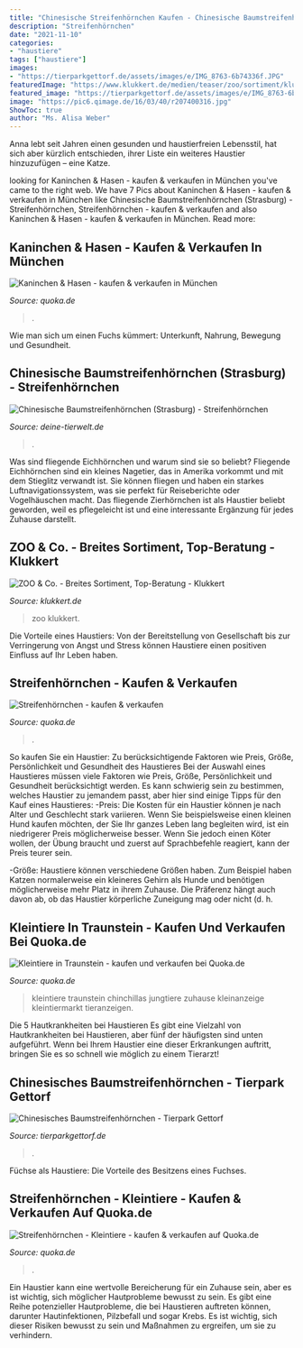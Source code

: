 ```yaml
---
title: "Chinesische Streifenhörnchen Kaufen - Chinesische Baumstreifenhörnchen (strasburg)"
description: "Streifenhörnchen"
date: "2021-11-10"
categories:
- "haustiere"
tags: ["haustiere"]
images:
- "https://tierparkgettorf.de/assets/images/e/IMG_8763-6b74336f.JPG"
featuredImage: "https://www.klukkert.de/medien/teaser/zoo/sortiment/klukkert-zoo-und-co-hund.jpg"
featured_image: "https://tierparkgettorf.de/assets/images/e/IMG_8763-6b74336f.JPG"
image: "https://pic6.qimage.de/16/03/40/r207400316.jpg"
ShowToc: true
author: "Ms. Alisa Weber"
---
```



Anna lebt seit Jahren einen gesunden und haustierfreien Lebensstil, hat sich aber kürzlich entschieden, ihrer Liste ein weiteres Haustier hinzuzufügen – eine Katze.

	

		
looking for Kaninchen &amp; Hasen - kaufen &amp; verkaufen in München you've came to the right web. We have 7 Pics about Kaninchen &amp; Hasen - kaufen &amp; verkaufen in München like Chinesische Baumstreifenhörnchen (Strasburg) - Streifenhörnchen, Streifenhörnchen - kaufen &amp; verkaufen and also Kaninchen &amp; Hasen - kaufen &amp; verkaufen in München. Read more:
		
    
## Kaninchen &amp; Hasen - Kaufen &amp; Verkaufen In München

<img loading=lazy src="https://pic0.qimage.de/33/09/85/s247850933.jpg" onerror="this.onerror=null;this.src='https://tse4.mm.bing.net/th?id=OIP.rcRdQsPGdioSfM6J6a4vggAAAA&amp;pid=15.1';" alt="Kaninchen &amp; Hasen - kaufen &amp; verkaufen in München">

_Source: quoka.de_

>. 

	

Wie man sich um einen Fuchs kümmert: Unterkunft, Nahrung, Bewegung und Gesundheit.

    
## Chinesische Baumstreifenhörnchen (Strasburg) - Streifenhörnchen

<img loading=lazy src="https://www.deine-tierwelt.de/fotos/123557529_xl.jpg" onerror="this.onerror=null;this.src='https://tse1.mm.bing.net/th?id=OIP._KQFr_MFXkLJRcQRdF2EXAHaFj&amp;pid=15.1';" alt="Chinesische Baumstreifenhörnchen (Strasburg) - Streifenhörnchen">

_Source: deine-tierwelt.de_

>. 

	

Was sind fliegende Eichhörnchen und warum sind sie so beliebt?
Fliegende Eichhörnchen sind ein kleines Nagetier, das in Amerika vorkommt und mit dem Stieglitz verwandt ist. Sie können fliegen und haben ein starkes Luftnavigationssystem, was sie perfekt für Reiseberichte oder Vogelhäuschen macht. Das fliegende Zierhörnchen ist als Haustier beliebt geworden, weil es pflegeleicht ist und eine interessante Ergänzung für jedes Zuhause darstellt.

    
## ZOO &amp; Co. - Breites Sortiment, Top-Beratung - Klukkert

<img loading=lazy src="https://www.klukkert.de/medien/teaser/zoo/sortiment/klukkert-zoo-und-co-hund.jpg" onerror="this.onerror=null;this.src='https://tse1.mm.bing.net/th?id=OIP.sgIwbPwRO4XRKLnHszF4ngAAAA&amp;pid=15.1';" alt="ZOO &amp; Co. - Breites Sortiment, Top-Beratung - Klukkert">

_Source: klukkert.de_

>zoo klukkert. 

	

Die Vorteile eines Haustiers: Von der Bereitstellung von Gesellschaft bis zur Verringerung von Angst und Stress können Haustiere einen positiven Einfluss auf Ihr Leben haben.

    
## Streifenhörnchen - Kaufen &amp; Verkaufen

<img loading=lazy src="https://pic0.qimage.de/27/78/92/r237927827.jpg" onerror="this.onerror=null;this.src='https://tse2.mm.bing.net/th?id=OIP.FIxr_QVr5962eBJljh2qnQAAAA&amp;pid=15.1';" alt="Streifenhörnchen - kaufen &amp; verkaufen">

_Source: quoka.de_

>. 

	

So kaufen Sie ein Haustier: Zu berücksichtigende Faktoren wie Preis, Größe, Persönlichkeit und Gesundheit des Haustieres
Bei der Auswahl eines Haustieres müssen viele Faktoren wie Preis, Größe, Persönlichkeit und Gesundheit berücksichtigt werden. Es kann schwierig sein zu bestimmen, welches Haustier zu jemandem passt, aber hier sind einige Tipps für den Kauf eines Haustieres:
-Preis: Die Kosten für ein Haustier können je nach Alter und Geschlecht stark variieren. Wenn Sie beispielsweise einen kleinen Hund kaufen möchten, der Sie Ihr ganzes Leben lang begleiten wird, ist ein niedrigerer Preis möglicherweise besser. Wenn Sie jedoch einen Köter wollen, der Übung braucht und zuerst auf Sprachbefehle reagiert, kann der Preis teurer sein.

-Größe: Haustiere können verschiedene Größen haben. Zum Beispiel haben Katzen normalerweise ein kleineres Gehirn als Hunde und benötigen möglicherweise mehr Platz in ihrem Zuhause. Die Präferenz hängt auch davon ab, ob das Haustier körperliche Zuneigung mag oder nicht (d. h.

    
## Kleintiere In Traunstein - Kaufen Und Verkaufen Bei Quoka.de

<img loading=lazy src="https://pic0.qimage.de/75/80/19/r228198075.jpg" onerror="this.onerror=null;this.src='https://tse4.mm.bing.net/th?id=OIP.QijelQJtCjeeuBJQIB4scwAAAA&amp;pid=15.1';" alt="Kleintiere in Traunstein - kaufen und verkaufen bei Quoka.de">

_Source: quoka.de_

>kleintiere traunstein chinchillas jungtiere zuhause kleinanzeige kleintiermarkt tieranzeigen. 

	

Die 5 Hautkrankheiten bei Haustieren
Es gibt eine Vielzahl von Hautkrankheiten bei Haustieren, aber fünf der häufigsten sind unten aufgeführt. Wenn bei Ihrem Haustier eine dieser Erkrankungen auftritt, bringen Sie es so schnell wie möglich zu einem Tierarzt!

    
## Chinesisches Baumstreifenhörnchen - Tierpark Gettorf

<img loading=lazy src="https://tierparkgettorf.de/assets/images/e/IMG_8763-6b74336f.JPG" onerror="this.onerror=null;this.src='https://tse1.mm.bing.net/th?id=OIP.dHhdVAA-deYYcaK2XTIerAHaHa&amp;pid=15.1';" alt="Chinesisches Baumstreifenhörnchen - Tierpark Gettorf">

_Source: tierparkgettorf.de_

>. 

	

Füchse als Haustiere: Die Vorteile des Besitzens eines Fuchses.

    
## Streifenhörnchen - Kleintiere - Kaufen &amp; Verkaufen Auf Quoka.de

<img loading=lazy src="https://pic6.qimage.de/16/03/40/r207400316.jpg" onerror="this.onerror=null;this.src='https://tse3.mm.bing.net/th?id=OIP.Uve90jKWwadWghJPfJTtLgAAAA&amp;pid=15.1';" alt="Streifenhörnchen - Kleintiere - kaufen &amp; verkaufen auf Quoka.de">

_Source: quoka.de_

>. 

	

Ein Haustier kann eine wertvolle Bereicherung für ein Zuhause sein, aber es ist wichtig, sich möglicher Hautprobleme bewusst zu sein.
Es gibt eine Reihe potenzieller Hautprobleme, die bei Haustieren auftreten können, darunter Hautinfektionen, Pilzbefall und sogar Krebs. Es ist wichtig, sich dieser Risiken bewusst zu sein und Maßnahmen zu ergreifen, um sie zu verhindern.

